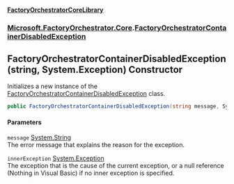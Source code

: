 #### [FactoryOrchestratorCoreLibrary](./FactoryOrchestratorCoreLibrary.md 'FactoryOrchestratorCoreLibrary')
### [Microsoft.FactoryOrchestrator.Core](./Microsoft-FactoryOrchestrator-Core.md 'Microsoft.FactoryOrchestrator.Core').[FactoryOrchestratorContainerDisabledException](./Microsoft-FactoryOrchestrator-Core-FactoryOrchestratorContainerDisabledException.md 'Microsoft.FactoryOrchestrator.Core.FactoryOrchestratorContainerDisabledException')
## FactoryOrchestratorContainerDisabledException(string, System.Exception) Constructor
Initializes a new instance of the [FactoryOrchestratorContainerDisabledException](./Microsoft-FactoryOrchestrator-Core-FactoryOrchestratorContainerDisabledException.md 'Microsoft.FactoryOrchestrator.Core.FactoryOrchestratorContainerDisabledException') class.  
```csharp
public FactoryOrchestratorContainerDisabledException(string message, System.Exception innerException);
```
#### Parameters
<a name='Microsoft-FactoryOrchestrator-Core-FactoryOrchestratorContainerDisabledException-FactoryOrchestratorContainerDisabledException(string_System-Exception)-message'></a>
`message` [System.String](https://docs.microsoft.com/en-us/dotnet/api/System.String 'System.String')  
The error message that explains the reason for the exception.  
  
<a name='Microsoft-FactoryOrchestrator-Core-FactoryOrchestratorContainerDisabledException-FactoryOrchestratorContainerDisabledException(string_System-Exception)-innerException'></a>
`innerException` [System.Exception](https://docs.microsoft.com/en-us/dotnet/api/System.Exception 'System.Exception')  
The exception that is the cause of the current exception, or a null reference (Nothing in Visual Basic) if no inner exception is specified.  
  
